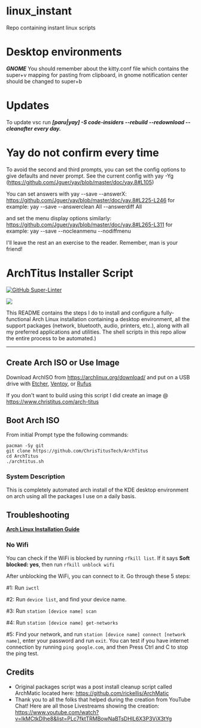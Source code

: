 # linux_instant
Repo containing instant linux scripts

# Desktop environments
***GNOME***
You should remember about the kitty.conf file which contains the super+v mapping for pasting from clipboard, in gnome notification center should be changed to super+b  
# Updates
To update vsc run 
***[paru|yay] -S code-insiders --rebuild --redownload --cleanafter every day.***

# Yay do not confirm every time 
To avoid the second and third prompts, you can set the config options to give defaults and never prompt. See the current config with yay -Yg (https://github.com/Jguer/yay/blob/master/doc/yay.8#L105)

You can set answers with yay --save --answerX: https://github.com/Jguer/yay/blob/master/doc/yay.8#L225-L246
for example: yay --save --answerclean All --answerdiff All

and set the menu display options similarly: https://github.com/Jguer/yay/blob/master/doc/yay.8#L265-L311
for example: yay --save --nocleanmenu --nodiffmenu

I'll leave the rest an an exercise to the reader. Remember, man is your friend!
# ArchTitus Installer Script
[![GitHub Super-Linter](https://github.com/ChrisTitusTech/ArchTitus/workflows/Lint%20Code%20Base/badge.svg)](https://github.com/marketplace/actions/super-linter)

<img src="https://i.imgur.com/YiNMnan.png" />

This README contains the steps I do to install and configure a fully-functional Arch Linux installation containing a desktop environment, all the support packages (network, bluetooth, audio, printers, etc.), along with all my preferred applications and utilities. The shell scripts in this repo allow the entire process to be automated.)

---
## Create Arch ISO or Use Image

Download ArchISO from <https://archlinux.org/download/> and put on a USB drive with [Etcher](https://www.balena.io/etcher/), [Ventoy](https://www.ventoy.net/en/index.html), or [Rufus](https://rufus.ie/en/)

If you don't want to build using this script I did create an image @ <https://www.christitus.com/arch-titus>

## Boot Arch ISO

From initial Prompt type the following commands:

```
pacman -Sy git
git clone https://github.com/ChrisTitusTech/ArchTitus
cd ArchTitus
./archtitus.sh
```

### System Description
This is completely automated arch install of the KDE desktop environment on arch using all the packages I use on a daily basis. 

## Troubleshooting

__[Arch Linux Installation Guide](https://github.com/rickellis/Arch-Linux-Install-Guide)__

### No Wifi

You can check if the WiFi is blocked by running `rfkill list`.
If it says **Soft blocked: yes**, then run `rfkill unblock wifi`

After unblocking the WiFi, you can connect to it. Go through these 5 steps:

#1: Run `iwctl`

#2: Run `device list`, and find your device name.

#3: Run `station [device name] scan`

#4: Run `station [device name] get-networks`

#5: Find your network, and run `station [device name] connect [network name]`, enter your password and run `exit`. You can test if you have internet connection by running `ping google.com`, and then Press Ctrl and C to stop the ping test.

## Credits

- Original packages script was a post install cleanup script called ArchMatic located here: https://github.com/rickellis/ArchMatic
- Thank you to all the folks that helped during the creation from YouTube Chat! Here are all those Livestreams showing the creation: <https://www.youtube.com/watch?v=IkMCtkDIhe8&list=PLc7fktTRMBowNaBTsDHlL6X3P3ViX3tYg>
